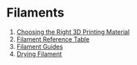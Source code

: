 # Filaments

1. [Choosing the Right 3D Printing Material](choosingfilament.md)
2. [Filament Reference Table](reference.md)
3. [Filament Guides](guides/README.md)
4. [Drying Filament](dryingfilament.md)
